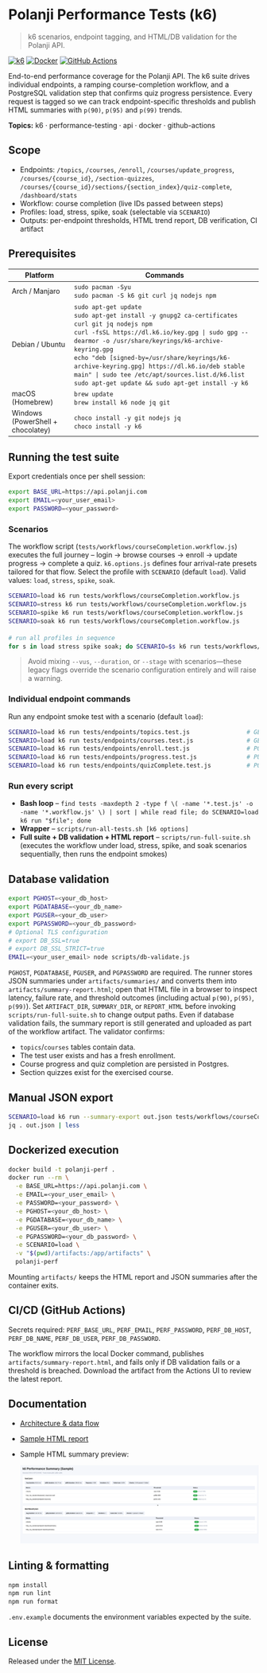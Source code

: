 # Polanji Performance Tests (k6)

> k6 scenarios, endpoint tagging, and HTML/DB validation for the Polanji API.

[![k6](https://img.shields.io/badge/k6-performance-blueviolet?logo=k6&logoColor=white)](https://k6.io)
[![Docker](https://img.shields.io/badge/Docker-ready-2496ED?logo=docker&logoColor=white)](https://www.docker.com/)
[![GitHub Actions](https://github.com/reevu13/polanji-perf/actions/workflows/performance.yml/badge.svg)](https://github.com/reevu13/polanji-perf/actions/workflows/performance.yml)

End-to-end performance coverage for the Polanji API. The k6 suite drives individual endpoints, a ramping course-completion workflow, and a PostgreSQL validation step that confirms quiz progress persistence. Every request is tagged so we can track endpoint-specific thresholds and publish HTML summaries with `p(90)`, `p(95)` and `p(99)` trends.

**Topics:** k6 · performance-testing · api · docker · github-actions

## Scope

- Endpoints: `/topics`, `/courses`, `/enroll`, `/courses/update_progress`, `/courses/{course_id}`, `/section-quizzes`, `/courses/{course_id}/sections/{section_index}/quiz-complete`, `/dashboard/stats`
- Workflow: course completion (live IDs passed between steps)
- Profiles: load, stress, spike, soak (selectable via `SCENARIO`)
- Outputs: per-endpoint thresholds, HTML trend report, DB verification, CI artifact

## Prerequisites

| Platform                          | Commands                                                                                                                                                                                                                                                                                                                                                                                                                 |
| --------------------------------- | ------------------------------------------------------------------------------------------------------------------------------------------------------------------------------------------------------------------------------------------------------------------------------------------------------------------------------------------------------------------------------------------------------------------------ |
| Arch / Manjaro                    | `sudo pacman -Syu`<br>`sudo pacman -S k6 git curl jq nodejs npm`                                                                                                                                                                                                                                                                                                                                                         |
| Debian / Ubuntu                   | `sudo apt-get update`<br>`sudo apt-get install -y gnupg2 ca-certificates curl git jq nodejs npm`<br>`curl -fsSL https://dl.k6.io/key.gpg \| sudo gpg --dearmor -o /usr/share/keyrings/k6-archive-keyring.gpg`<br>`echo "deb [signed-by=/usr/share/keyrings/k6-archive-keyring.gpg] https://dl.k6.io/deb stable main" \| sudo tee /etc/apt/sources.list.d/k6.list`<br>`sudo apt-get update && sudo apt-get install -y k6` |
| macOS (Homebrew)                  | `brew update`<br>`brew install k6 node jq git`                                                                                                                                                                                                                                                                                                                                                                           |
| Windows (PowerShell + chocolatey) | `choco install -y git nodejs jq`<br>`choco install -y k6`                                                                                                                                                                                                                                                                                                                                                                |

## Running the test suite

Export credentials once per shell session:

```bash
export BASE_URL=https://api.polanji.com
export EMAIL=<your_user_email>
export PASSWORD=<your_password>
```

### Scenarios

The workflow script (`tests/workflows/courseCompletion.workflow.js`) executes the full journey – login → browse courses → enroll → update progress → complete a quiz. `k6.options.js` defines four arrival-rate presets tailored for that flow. Select the profile with `SCENARIO` (default `load`). Valid values: `load`, `stress`, `spike`, `soak`.

```bash
SCENARIO=load k6 run tests/workflows/courseCompletion.workflow.js
SCENARIO=stress k6 run tests/workflows/courseCompletion.workflow.js
SCENARIO=spike k6 run tests/workflows/courseCompletion.workflow.js
SCENARIO=soak k6 run tests/workflows/courseCompletion.workflow.js

# run all profiles in sequence
for s in load stress spike soak; do SCENARIO=$s k6 run tests/workflows/courseCompletion.workflow.js; done
```

> Avoid mixing `--vus`, `--duration`, or `--stage` with scenarios—these legacy flags override the scenario configuration entirely and will raise a warning.

### Individual endpoint commands

Run any endpoint smoke test with a scenario (default `load`):

```bash
SCENARIO=load k6 run tests/endpoints/topics.test.js                # GET /topics
SCENARIO=load k6 run tests/endpoints/courses.test.js               # GET /courses
SCENARIO=load k6 run tests/endpoints/enroll.test.js                # POST /enroll
SCENARIO=load k6 run tests/endpoints/progress.test.js              # PUT /courses/update_progress
SCENARIO=load k6 run tests/endpoints/quizComplete.test.js          # POST /courses/{course_id}/sections/{section_index}/quiz-complete
```

### Run every script

- **Bash loop** – `find tests -maxdepth 2 -type f \( -name '*.test.js' -o -name '*.workflow.js' \) | sort | while read file; do SCENARIO=load k6 run "$file"; done`
- **Wrapper** – `scripts/run-all-tests.sh [k6 options]`
- **Full suite + DB validation + HTML report** – `scripts/run-full-suite.sh` (executes the workflow under load, stress, spike, and soak scenarios sequentially, then runs the endpoint smokes)

## Database validation

```bash
export PGHOST=<your_db_host>
export PGDATABASE=<your_db_name>
export PGUSER=<your_db_user>
export PGPASSWORD=<your_db_password>
# Optional TLS configuration
# export DB_SSL=true
# export DB_SSL_STRICT=true
EMAIL=<your_user_email> node scripts/db-validate.js
```

`PGHOST`, `PGDATABASE`, `PGUSER`, and `PGPASSWORD` are required. The runner stores JSON summaries under `artifacts/summaries/` and converts them into `artifacts/summary-report.html`; open that HTML file in a browser to inspect latency, failure rate, and threshold outcomes (including actual `p(90)`, `p(95)`, `p(99)`). Set `ARTIFACT_DIR`, `SUMMARY_DIR`, or `REPORT_HTML` before invoking `scripts/run-full-suite.sh` to change output paths. Even if database validation fails, the summary report is still generated and uploaded as part of the workflow artifact. The validator confirms:

- `topics`/`courses` tables contain data.
- The test user exists and has a fresh enrollment.
- Course progress and quiz completion are persisted in Postgres.
- Section quizzes exist for the exercised course.

## Manual JSON export

```bash
SCENARIO=load k6 run --summary-export out.json tests/workflows/courseCompletion.workflow.js
jq . out.json | less
```

## Dockerized execution

```bash
docker build -t polanji-perf .
docker run --rm \
  -e BASE_URL=https://api.polanji.com \
  -e EMAIL=<your_user_email> \
  -e PASSWORD=<your_password> \
  -e PGHOST=<your_db_host> \
  -e PGDATABASE=<your_db_name> \
  -e PGUSER=<your_db_user> \
  -e PGPASSWORD=<your_db_password> \
  -e SCENARIO=load \
  -v "$(pwd)/artifacts:/app/artifacts" \
  polanji-perf
```

Mounting `artifacts/` keeps the HTML report and JSON summaries after the container exits.

## CI/CD (GitHub Actions)

Secrets required: `PERF_BASE_URL`, `PERF_EMAIL`, `PERF_PASSWORD`, `PERF_DB_HOST`, `PERF_DB_NAME`, `PERF_DB_USER`, `PERF_DB_PASSWORD`.

The workflow mirrors the local Docker command, publishes `artifacts/summary-report.html`, and fails only if DB validation fails or a threshold is breached. Download the artifact from the Actions UI to review the latest report.

## Documentation

- [Architecture & data flow](docs/architecture.md)
- [Sample HTML report](docs/sample-report.html)
- Sample HTML summary preview:

  ![Sample summary report card](docs/sample-report.png)

## Linting & formatting

```bash
npm install
npm run lint
npm run format
```

`.env.example` documents the environment variables expected by the suite.

## License

Released under the [MIT License](LICENSE).
